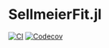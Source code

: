 # SellmeierFit.jl

[![CI](https://github.com/wsshin/SellmeierFit.jl/workflows/CI/badge.svg)](https://github.com/wsshin/SellmeierFit.jl/actions)
[![Codecov](http://codecov.io/github/wsshin/SellmeierFit.jl/coverage.svg?branch=main)](http://codecov.io/github/wsshin/SellmeierFit.jl?branch=main)
